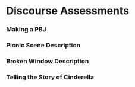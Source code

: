 # Discourse Assessments

### Making a PBJ

### Picnic Scene Description

### Broken Window Description

### Telling the Story of Cinderella
